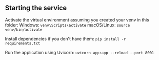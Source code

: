 ## Starting the service


Activate the virtual environment assuming you created your venv in this folder:
Windows: ```venv\Scripts\activate```
macOS/Linux: ```source venv/bin/activate```

Install dependencies if you don't have them:
```pip install -r requirements.txt```

Run the application using Uvicorn:
```uvicorn app:app --reload --port 8001```
